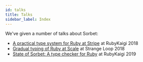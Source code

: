 ```yaml
---
id: talks
title: Talks
sidebar_label: Index
---
```


We've given a number of talks about Sorbet:

- [A practical type system for Ruby at Stripe](talks/ruby-kaigi-2018.md) at RubyKaigi 2018
- [Gradual typing of Ruby at Scale](talks/strange-loop-2018.md) at Strange Loop 2018
- [State of Sorbet: A type checker for Ruby](talks/ruby-kaigi-2019.md) at RubyKaigi
  2019
